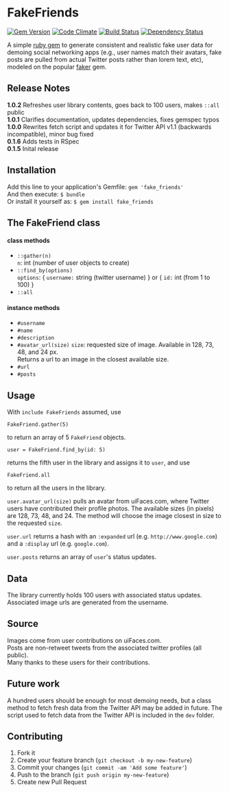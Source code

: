 # FakeFriends

[![Gem Version](https://badge.fury.io/rb/fake_friends.png)](http://badge.fury.io/rb/fake_friends)
[![Code Climate](https://codeclimate.com/github/jkrmr/fake_friends.png)](https://codeclimate.com/github/jkrmr/fake_friends)
[![Build Status](https://travis-ci.org/jkrmr/fake_friends.png?branch=master)](https://travis-ci.org/jmromer/fake_friends)
[![Dependency Status](https://gemnasium.com/jkrmr/fake_friends.svg)](https://gemnasium.com/jkrmr/fake_friends)


A simple [ruby gem](https://rubygems.org/gems/fake_friends) to generate consistent and realistic fake user data for demoing social networking apps (e.g., user names match their avatars, fake posts are pulled from actual Twitter posts rather than lorem text, etc), modeled on the popular [faker](https://github.com/stympy/faker) gem.


## Release Notes
**1.0.2** Refreshes user library contents, goes back to 100 users, makes `::all` public<br>
**1.0.1** Clarifies documentation, updates dependencies, fixes gemspec typos<br>
**1.0.0** Rewrites fetch script and updates it for Twitter API v1.1 (backwards incompatible), minor bug fixed<br>
**0.1.6** Adds tests in RSpec<br>
**0.1.5** Inital release<br>


## Installation

Add this line to your application's Gemfile: `gem 'fake_friends'`<br>
And then execute: `$ bundle`<br>
Or install it yourself as: `$ gem install fake_friends`<br>


## The FakeFriend class

#### class methods
* `::gather(n)`<br>
  `n`: int (number of user objects to create)
* `::find_by(options)`<br>
  `options`: { `username:` string (twitter username) } or { `id:` int (from 1 to 100) }
* `::all`

#### instance methods
* `#username`
* `#name`
* `#description`
* `#avatar_url(size)`
  `size`: requested size of image. Available in 128, 73, 48, and 24 px.<br>
   Returns a url to an image in the closest available size.
* `#url`
* `#posts`

## Usage

With `include FakeFriends` assumed, use

    FakeFriend.gather(5)

to return an array of 5 `FakeFriend` objects.

    user = FakeFriend.find_by(id: 5)

returns the fifth user in the library and assigns it to `user`, and use

    FakeFriend.all

to return all the users in the library.

`user.avatar_url(size)` pulls an avatar from uiFaces.com, where Twitter users have contributed their profile photos. The available sizes (in pixels) are 128, 73, 48, and 24. The method will choose the image closest in size to the requested `size`.

`user.url` returns a hash with an `:expanded` url (e.g. `http://www.google.com`) and a `:display` url (e.g. `google.com`).

`user.posts` returns an array of `user`'s status updates.


## Data

The library currently holds 100 users with associated status updates. Associated image urls are generated from the username.

## Source
Images come from user contributions on uiFaces.com.<br>
Posts are non-retweet tweets from the associated twitter profiles (all public).<br>
Many thanks to these users for their contributions.


## Future work

A hundred users should be enough for most demoing needs, but a class method to fetch fresh data from the Twitter API may be added in future. The script used to fetch data from the Twitter API is included in the `dev` folder.

## Contributing

1. Fork it
2. Create your feature branch (`git checkout -b my-new-feature`)
3. Commit your changes (`git commit -am 'Add some feature'`)
4. Push to the branch (`git push origin my-new-feature`)
5. Create new Pull Request
